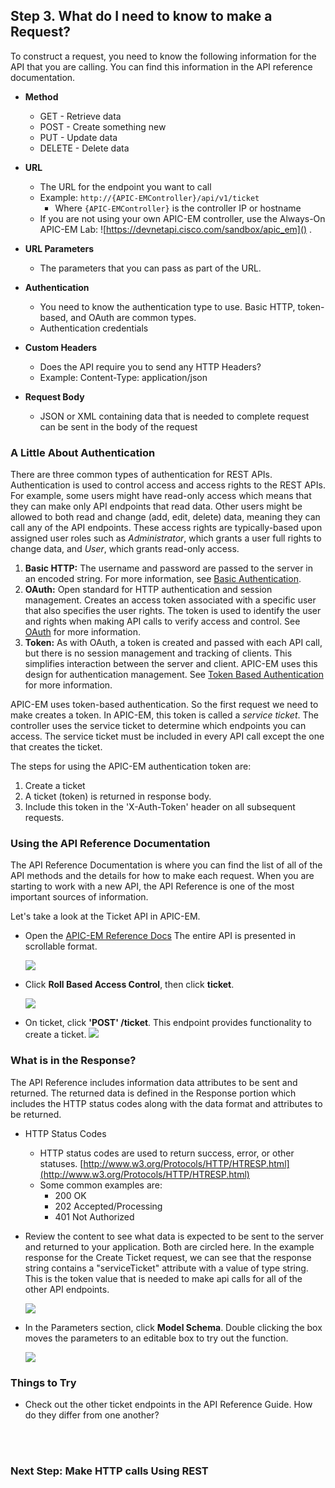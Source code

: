 ## Step 3. What do I need to know to make a Request?

To construct a request, you need to know the following information for the API that you are calling. You can find this information in the API reference documentation.

- **Method**
	* GET - Retrieve data
	* POST - Create something new
	* PUT - Update data
	* DELETE - Delete data

- **URL**
	* The URL for the endpoint you want to call
	* Example: `http://{APIC-EMController}/api/v1/ticket`
	  * Where `{APIC-EMController}` is the controller IP or hostname
    * If you are not using your own APIC-EM controller, use the Always-On APIC-EM Lab: ![https://devnetapi.cisco.com/sandbox/apic_em]() .
- **URL Parameters**
    * The parameters that you can pass as part of the URL.
- **Authentication**
	* You need to know the authentication type to use. Basic HTTP, token-based, and OAuth are common types.
	* Authentication credentials
- **Custom Headers**
	* Does the API require you to send any HTTP Headers?
	* Example: Content-Type: application/json
- **Request Body**
	* JSON or XML containing data that is needed to complete request can be sent in the body of the request

### A Little About Authentication

There are three common types of authentication for REST APIs. Authentication is used to control access and access rights to the REST APIs. For example, some users might have read-only access which means that they can make only API endpoints that read data. Other users might be allowed to both read and change (add, edit, delete) data, meaning they can call any of the API endpoints. These access rights are typically-based upon assigned user roles such as *Administrator*, which grants a user full rights to change data, and *User*, which grants read-only access.

1. **Basic HTTP:** The username and password are passed to the server in an encoded string. For more information, see [Basic Authentication](https://en.wikipedia.org/wiki/Basic_access_authentication).
2. **OAuth:** Open standard for HTTP authentication and session management. Creates an access token associated with a specific user that also specifies the user rights. The token is used to identify the user and rights when making API calls to verify access and control. See [OAuth](https://en.wikipedia.org/wiki/OAuth) for more information.
3. **Token:** As with OAuth, a token is created and passed with each API call, but there is no session management and tracking of clients. This simplifies interaction between the server and client. APIC-EM uses this design for authentication management. See [Token Based Authentication](https://scotch.io/tutorials/the-ins-and-outs-of-token-based-authentication) for more information.

APIC-EM uses token-based authentication. So the first request we need to make creates a token. In  APIC-EM, this token is called a *service ticket*. The controller uses the service ticket to determine which endpoints you can access. The service ticket must be included in every API call except the one that creates the ticket.

The steps for using the APIC-EM authentication token are:

1. Create a ticket
2. A ticket (token) is returned in response body.
3. Include this token in the 'X-Auth-Token' header on all subsequent requests.

### Using the API Reference Documentation

The API Reference Documentation is where you can find the list of all of the API methods and the details for how to make each request. When you are starting to work with a new API,
the API Reference is one of the most important sources of information.

Let's take a look at the Ticket API in APIC-EM.

* Open the <a href="http://devnetapic.cisco.com/" target="_blank">APIC-EM Reference Docs</a> The entire API is presented in scrollable format.

    ![](/posts/files/coding-101-rest-basics-ga/assets/images/refguide1.png)

* Click **Roll Based Access Control**, then click **ticket**.

    ![](/posts/files/coding-101-rest-basics-ga/assets/images/refguide2.png)

* On ticket, click **'POST' /ticket**.  This endpoint provides functionality to create a ticket.
    ![](/posts/files/coding-101-rest-basics-ga/assets/images/refguide3.png)

### What is in the Response?

The API Reference includes information data attributes to be sent and returned. The returned data is defined in the Response portion which includes the HTTP status codes along with the data format and attributes to be returned.

*  HTTP Status Codes
	* HTTP status codes are used to return success, error, or other statuses. [http://www.w3.org/Protocols/HTTP/HTRESP.html](http://www.w3.org/Protocols/HTTP/HTRESP.html)
	* Some common examples are:
		* 200 OK
		* 202 Accepted/Processing
		* 401 Not Authorized


* Review the content to see what data is expected to be sent to the server and returned to your application. Both are circled here. In the example response for the Create Ticket request, we can see that the response string contains a "serviceTicket" attribute with a value of type string. This is the token value that is needed to make api calls for all of the other API endpoints.

  ![](/posts/files/coding-101-rest-basics-ga/assets/images/refguide4.png)

* In the Parameters section, click **Model Schema**. Double clicking the box moves the parameters to an editable box to try out the function.

  ![](/posts/files/coding-101-rest-basics-ga/assets/images/refguide5.png)

### Things to Try
* Check out the other ticket endpoints in the API Reference Guide. How do they differ from one another?
<br/>
<br/>

### Next Step: Make HTTP calls Using REST
